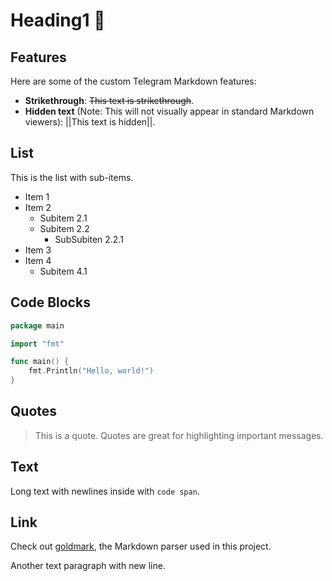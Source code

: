 # Heading1 🎉

## Features
Here are some of the custom Telegram Markdown features:
- **Strikethrough**: ~~This text is strikethrough~~.
- **Hidden text** (Note: This will not visually appear in standard Markdown viewers): ||This text is hidden||.

## List
This is the list with sub-items.
- Item 1
- Item 2
    - Subitem 2.1
    - Subitem 2.2
      - SubSubiten 2.2.1
- Item 3
- Item 4
  - Subitem 4.1

## Code Blocks
```go
package main

import "fmt"

func main() {
    fmt.Println("Hello, world!")
}
```

## Quotes
> This is a quote. Quotes are great for highlighting important messages.

## Text
Long text with  newlines inside with `code span`. 

## Link
Check out [goldmark](https://github.com/yuin/goldmark), the Markdown parser used in this project.

Another text paragraph with new line.
